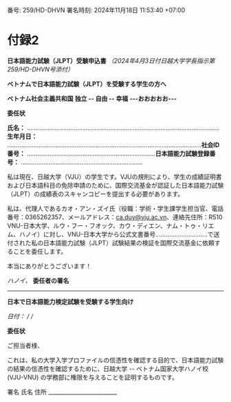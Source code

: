 番号: 259/HD-DHVN 署名時刻: 2024年11月18日 11:53:40 +07:00

# 付録2

**日本語能力試験（JLPT）受験申込書**
*（2024年4月3日付日越大学学長指示第259/HD-DHVN号添付）*

**ベトナムで日本語能力試験（JLPT）を受験する学生の方へ**

**ベトナム社会主義共和国** **独立 -- 自由 -- 幸福** **---おおおおお---**

**委任状**

**氏名：**
...............................................................................................................**生年月日：**
................................................................................................................**社会ID番号：**
..........................................................................**日本語能力試験登録番号：**
......................................................................

私は現在、日越大学（VJU）の学生です。VJUの規則により、学生の成績証明書および日本語科目の免除申請のために、国際交流基金が認証した日本語能力試験（JLPT）の成績表のスキャンコピーを提出する必要があります。

私は、代理人であるカオ・アン・ズイ氏（役職：学術・学生課学生担当官、電話番号：0365262357、メールアドレス：ca.duy@vju.ac.vn、連絡先住所：R510
VNU-日本大学、ルウ・フー・フオック、カウ・ディエン、ナム・トゥ・リエム、ハノイ）に対し、VNU-日本大学から公式文書番号..............................で送付された私の日本語能力試験（JLPT）試験結果の検証を国際交流基金に依頼することを委任します。

本当にありがとうございます！

*ハノイ、* **委任者の署名**

------------------------------------------------------------------------

**日本で日本語能力検定試験を受験する学生向け**

*日付： / /*

**委任状**

ご担当者様、

これは、私の大学入学プロファイルの信憑性を確認する目的で、日本語能力試験の結果の信憑性を確認するために、日越大学
-- ベトナム国家大学ハノイ校 (VJU-VNU)
の学務部に権限を与えることを証明するものです。

署名 氏名 住所 \_\_\_\_\_\_\_\_\_\_\_\_\_\_\_\_\_\_\_\_\_\_\_\_\_

